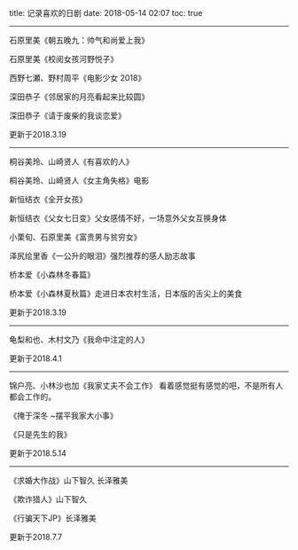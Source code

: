 title: 记录喜欢的日剧
date: 2018-05-14 02:07
toc: true

---
石原里美《朝五晚九：帅气和尚爱上我》

石原里美《校阅女孩河野悦子》

西野七瀬、野村周平《电影少女 2018》

深田恭子《邻居家的月亮看起来比较圆》

深田恭子《请于废柴的我谈恋爱》

更新于2018.3.19

---

桐谷美玲、山崎贤人《有喜欢的人》

桐谷美玲、山崎贤人《女主角失格》电影

新恒结衣《全开女孩》

新恒结衣《父女七日变》父女感情不好，一场意外父女互换身体

小栗旬、石原里美《富贵男与贫穷女》

泽尻绘里香《一公升的眼泪》强烈推荐的感人励志故事

桥本爱《小森林冬春篇》

桥本爱《小森林夏秋篇》走进日本农村生活，日本版的舌尖上的美食

更新于2018.3.19  

---

龟梨和也、木村文乃《我命中注定的人》

更新于2018.4.1  

---

锦户亮、小林沙也加《我家丈夫不会工作》 看着感觉挺有感觉的吧，不是所有人都会工作的。

《掩于深冬 ~摆平我家大小事》

《只是先生的我》

更新于2018.5.14  

---

《求婚大作战》山下智久 长泽雅美

《欺诈猎人》山下智久

《行骗天下JP》长泽雅美

更新于2018.7.7
